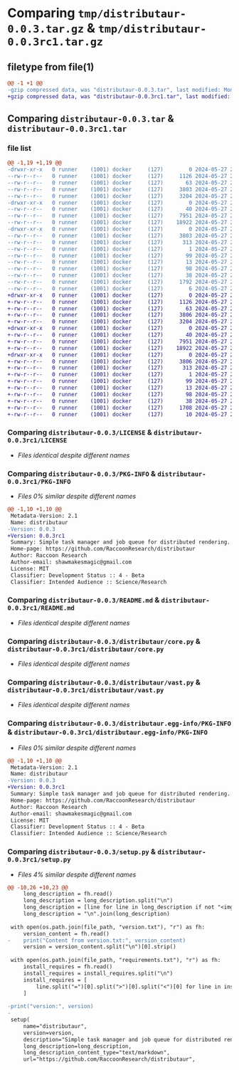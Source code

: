 # Comparing `tmp/distributaur-0.0.3.tar.gz` & `tmp/distributaur-0.0.3rc1.tar.gz`

## filetype from file(1)

```diff
@@ -1 +1 @@
-gzip compressed data, was "distributaur-0.0.3.tar", last modified: Mon May 27 20:55:52 2024, max compression
+gzip compressed data, was "distributaur-0.0.3rc1.tar", last modified: Mon May 27 21:03:45 2024, max compression
```

## Comparing `distributaur-0.0.3.tar` & `distributaur-0.0.3rc1.tar`

### file list

```diff
@@ -1,19 +1,19 @@
-drwxr-xr-x   0 runner    (1001) docker     (127)        0 2024-05-27 20:55:52.655589 distributaur-0.0.3/
--rw-r--r--   0 runner    (1001) docker     (127)     1126 2024-05-27 20:55:45.000000 distributaur-0.0.3/LICENSE
--rw-r--r--   0 runner    (1001) docker     (127)       63 2024-05-27 20:55:45.000000 distributaur-0.0.3/MANIFEST.in
--rw-r--r--   0 runner    (1001) docker     (127)     3803 2024-05-27 20:55:52.655589 distributaur-0.0.3/PKG-INFO
--rw-r--r--   0 runner    (1001) docker     (127)     3204 2024-05-27 20:55:45.000000 distributaur-0.0.3/README.md
-drwxr-xr-x   0 runner    (1001) docker     (127)        0 2024-05-27 20:55:52.655589 distributaur-0.0.3/distributaur/
--rw-r--r--   0 runner    (1001) docker     (127)       40 2024-05-27 20:55:45.000000 distributaur-0.0.3/distributaur/__init__.py
--rw-r--r--   0 runner    (1001) docker     (127)     7951 2024-05-27 20:55:45.000000 distributaur-0.0.3/distributaur/core.py
--rw-r--r--   0 runner    (1001) docker     (127)    18922 2024-05-27 20:55:45.000000 distributaur-0.0.3/distributaur/vast.py
-drwxr-xr-x   0 runner    (1001) docker     (127)        0 2024-05-27 20:55:52.655589 distributaur-0.0.3/distributaur.egg-info/
--rw-r--r--   0 runner    (1001) docker     (127)     3803 2024-05-27 20:55:52.000000 distributaur-0.0.3/distributaur.egg-info/PKG-INFO
--rw-r--r--   0 runner    (1001) docker     (127)      313 2024-05-27 20:55:52.000000 distributaur-0.0.3/distributaur.egg-info/SOURCES.txt
--rw-r--r--   0 runner    (1001) docker     (127)        1 2024-05-27 20:55:52.000000 distributaur-0.0.3/distributaur.egg-info/dependency_links.txt
--rw-r--r--   0 runner    (1001) docker     (127)       99 2024-05-27 20:55:52.000000 distributaur-0.0.3/distributaur.egg-info/requires.txt
--rw-r--r--   0 runner    (1001) docker     (127)       13 2024-05-27 20:55:52.000000 distributaur-0.0.3/distributaur.egg-info/top_level.txt
--rw-r--r--   0 runner    (1001) docker     (127)       98 2024-05-27 20:55:45.000000 distributaur-0.0.3/requirements.txt
--rw-r--r--   0 runner    (1001) docker     (127)       38 2024-05-27 20:55:52.655589 distributaur-0.0.3/setup.cfg
--rw-r--r--   0 runner    (1001) docker     (127)     1792 2024-05-27 20:55:45.000000 distributaur-0.0.3/setup.py
--rw-r--r--   0 runner    (1001) docker     (127)        6 2024-05-27 20:55:50.000000 distributaur-0.0.3/version.txt
+drwxr-xr-x   0 runner    (1001) docker     (127)        0 2024-05-27 21:03:45.538653 distributaur-0.0.3rc1/
+-rw-r--r--   0 runner    (1001) docker     (127)     1126 2024-05-27 21:03:41.000000 distributaur-0.0.3rc1/LICENSE
+-rw-r--r--   0 runner    (1001) docker     (127)       63 2024-05-27 21:03:41.000000 distributaur-0.0.3rc1/MANIFEST.in
+-rw-r--r--   0 runner    (1001) docker     (127)     3806 2024-05-27 21:03:45.538653 distributaur-0.0.3rc1/PKG-INFO
+-rw-r--r--   0 runner    (1001) docker     (127)     3204 2024-05-27 21:03:41.000000 distributaur-0.0.3rc1/README.md
+drwxr-xr-x   0 runner    (1001) docker     (127)        0 2024-05-27 21:03:45.538653 distributaur-0.0.3rc1/distributaur/
+-rw-r--r--   0 runner    (1001) docker     (127)       40 2024-05-27 21:03:41.000000 distributaur-0.0.3rc1/distributaur/__init__.py
+-rw-r--r--   0 runner    (1001) docker     (127)     7951 2024-05-27 21:03:41.000000 distributaur-0.0.3rc1/distributaur/core.py
+-rw-r--r--   0 runner    (1001) docker     (127)    18922 2024-05-27 21:03:41.000000 distributaur-0.0.3rc1/distributaur/vast.py
+drwxr-xr-x   0 runner    (1001) docker     (127)        0 2024-05-27 21:03:45.538653 distributaur-0.0.3rc1/distributaur.egg-info/
+-rw-r--r--   0 runner    (1001) docker     (127)     3806 2024-05-27 21:03:45.000000 distributaur-0.0.3rc1/distributaur.egg-info/PKG-INFO
+-rw-r--r--   0 runner    (1001) docker     (127)      313 2024-05-27 21:03:45.000000 distributaur-0.0.3rc1/distributaur.egg-info/SOURCES.txt
+-rw-r--r--   0 runner    (1001) docker     (127)        1 2024-05-27 21:03:45.000000 distributaur-0.0.3rc1/distributaur.egg-info/dependency_links.txt
+-rw-r--r--   0 runner    (1001) docker     (127)       99 2024-05-27 21:03:45.000000 distributaur-0.0.3rc1/distributaur.egg-info/requires.txt
+-rw-r--r--   0 runner    (1001) docker     (127)       13 2024-05-27 21:03:45.000000 distributaur-0.0.3rc1/distributaur.egg-info/top_level.txt
+-rw-r--r--   0 runner    (1001) docker     (127)       98 2024-05-27 21:03:41.000000 distributaur-0.0.3rc1/requirements.txt
+-rw-r--r--   0 runner    (1001) docker     (127)       38 2024-05-27 21:03:45.538653 distributaur-0.0.3rc1/setup.cfg
+-rw-r--r--   0 runner    (1001) docker     (127)     1708 2024-05-27 21:03:41.000000 distributaur-0.0.3rc1/setup.py
+-rw-r--r--   0 runner    (1001) docker     (127)       10 2024-05-27 21:03:43.000000 distributaur-0.0.3rc1/version.txt
```

### Comparing `distributaur-0.0.3/LICENSE` & `distributaur-0.0.3rc1/LICENSE`

 * *Files identical despite different names*

### Comparing `distributaur-0.0.3/PKG-INFO` & `distributaur-0.0.3rc1/PKG-INFO`

 * *Files 0% similar despite different names*

```diff
@@ -1,10 +1,10 @@
 Metadata-Version: 2.1
 Name: distributaur
-Version: 0.0.3
+Version: 0.0.3rc1
 Summary: Simple task manager and job queue for distributed rendering. Built on celery and redis.
 Home-page: https://github.com/RaccoonResearch/distributaur
 Author: Raccoon Research
 Author-email: shawmakesmagic@gmail.com
 License: MIT
 Classifier: Development Status :: 4 - Beta
 Classifier: Intended Audience :: Science/Research
```

### Comparing `distributaur-0.0.3/README.md` & `distributaur-0.0.3rc1/README.md`

 * *Files identical despite different names*

### Comparing `distributaur-0.0.3/distributaur/core.py` & `distributaur-0.0.3rc1/distributaur/core.py`

 * *Files identical despite different names*

### Comparing `distributaur-0.0.3/distributaur/vast.py` & `distributaur-0.0.3rc1/distributaur/vast.py`

 * *Files identical despite different names*

### Comparing `distributaur-0.0.3/distributaur.egg-info/PKG-INFO` & `distributaur-0.0.3rc1/distributaur.egg-info/PKG-INFO`

 * *Files 0% similar despite different names*

```diff
@@ -1,10 +1,10 @@
 Metadata-Version: 2.1
 Name: distributaur
-Version: 0.0.3
+Version: 0.0.3rc1
 Summary: Simple task manager and job queue for distributed rendering. Built on celery and redis.
 Home-page: https://github.com/RaccoonResearch/distributaur
 Author: Raccoon Research
 Author-email: shawmakesmagic@gmail.com
 License: MIT
 Classifier: Development Status :: 4 - Beta
 Classifier: Intended Audience :: Science/Research
```

### Comparing `distributaur-0.0.3/setup.py` & `distributaur-0.0.3rc1/setup.py`

 * *Files 4% similar despite different names*

```diff
@@ -10,26 +10,23 @@
     long_description = fh.read()
     long_description = long_description.split("\n")
     long_description = [line for line in long_description if not "<img" in line]
     long_description = "\n".join(long_description)
 
 with open(os.path.join(file_path, "version.txt"), "r") as fh:
     version_content = fh.read()
-    print("Content from version.txt:", version_content)
     version = version_content.split("\n")[0].strip()
 
 with open(os.path.join(file_path, "requirements.txt"), "r") as fh:
     install_requires = fh.read()
     install_requires = install_requires.split("\n")
     install_requires = [
         line.split("=")[0].split(">")[0].split("<")[0] for line in install_requires
     ]
 
-print("version:", version)
-
 setup(
     name="distributaur",
     version=version,
     description="Simple task manager and job queue for distributed rendering. Built on celery and redis.",
     long_description=long_description,
     long_description_content_type="text/markdown",
     url="https://github.com/RaccoonResearch/distributaur",
```

